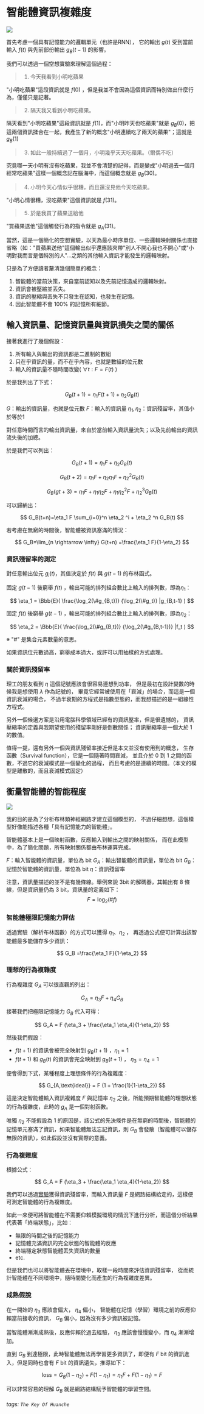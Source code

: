 # 智能體資訊複雜度

![](./img/information_flow_01.svg)

首先考慮一個具有記憶能力的邏輯單元（也許是RNN），
它的輸出 $g(t)$ 受到當前輸入 $f(t)$ 與先前部份輸出 $g_B(t-1)$ 的影響。

我們可以透過一個空想實驗來理解這個過程：

> 1. 今天我看到小明吃蘋果

"小明吃蘋果"這段資訊就是 $f(0)$ ，但是我並不會因為這個資訊而特別做出什麼行為，僅僅只是記著。

> 2. 隔天我又看到小明吃蘋果。

隔天看到"小明吃蘋果"這段資訊就是 $f(1)$，而"小明昨天也吃蘋果"就是 $g_B(0)$，把這兩個資訊揉合在一起，我產生了新的概念"小明連續吃了兩天的蘋果"；這就是$g_B(1)$

> 3. 如此一般持續過了一個月，小明幾乎天天吃蘋果。（爾偶不吃）

究竟哪一天小明有沒有吃蘋果，我並不會清楚的記得，而是變成"小明過去一個月經常吃蘋果"這樣一個概念記在腦海中，而這個概念就是 $g_B(30)$。

> 4. 小明今天心情似乎很糟，而且還沒見他今天吃蘋果。

"小明心情很糟，沒吃蘋果"這個資訊就是 $f(31)$。

> 5. 於是我買了蘋果送給他

"買蘋果送他"這個觸發行為的指令就是 $g_A(31)$。

當然，這是一個簡化的空想實驗，以天為最小時序單位、一些邏輯映射關係也直接省略（如："買蘋果送他"這個輸出似乎還應該夾帶"別人不開心我也不開心"或"小明對我而言是個特別的人"...之類的其他輸入資訊才能發生的邏輯映射。

只是為了方便讀者釐清幾個簡單的概念：

1. 智能體的當前決策，來自當前認知以及先前記憶造成的邏輯映射。
2. 資訊會被壓縮並丟失。
3. 資訊的壓縮與丟失不只發生在認知，也發生在記憶。
4. 因此智能體不會 100% 的記憶所有細節。

## 輸入資訊量、記憶資訊量與資訊損失之間的關係

接著我進行了幾個假設：

1. 所有輸入與輸出的資訊都是二進制的數組
3. 只在乎資訊的量，而不在乎內容，也就是數組的位元數
4. 輸入的資訊量不隨時間改變( $\forall t:F=F(t)$ )

於是我列出了下式：

$$
G_B(t+1)=\eta_1 F(t+1) + \eta_2 G_B(t)
$$

$G$：輸出的資訊量，也就是位元數
$F$：輸入的資訊量
$\eta_1,\eta_2$：資訊殘留率，其值小於等於1

對任意時間而言的輸出資訊量，來自於當前輸入資訊量流失；以及先前輸出的資訊流失後的加總。

於是我們可以列出：

$$
G_B(t+1)=\eta_1 F + \eta_2 G_B(t)
$$

$$
G_B(t+2)=\eta_1 F + \eta_2 \eta_1 F + \eta_2 ^2 G_B(t)
$$

$$
G_B(gt+3)=\eta_1 F + \eta_1 \eta_2 F+ \eta_1 \eta_2 ^2 F + \eta_2 ^3 G_B(t)
$$

可以歸納出：

$$
G_B(t+n)=\eta_1 F \sum_{i=0}^n \eta_2 ^i + \eta_2 ^n G_B(t)
$$

若考慮在無窮的時間後，智能體被資訊塞滿的情況：

$$
G_B=\lim_{n \rightarrow \infty} G(t+n) =\frac{\eta_1 F}{1-\eta_2}
$$

### 資訊殘留率的測定
對任意輸出位元 $g_i(t)$，其值決定於 $f(t)$ 與 $g(t-1)$ 的布林函式。

固定 $g(t-1)$ 後窮舉 $f(t)$ ，輸出可能的排列組合數比上輸入的排列數，即為$\eta_1$：

$$
\eta_1 = \Bbb{E}(
    \frac{\log_2(\#g_{B,t})}
    {\log_2(\#g_t)}
    |g_{B,t-1}
)
$$

固定 $f(t)$ 後窮舉 $g(t-1)$ ，輸出可能的排列組合數比上輸入的排列數，即為$\eta_2$：

$$
\eta_2 = \Bbb{E}(
    \frac{\log_2(\#g_{B,t})}
    {\log_2(\#g_{B,t-1})}
    |f_t
)
$$

※ "$\#$" 是集合元素數量的意思。

如果資訊位元數過高，窮舉成本過大，或許可以用抽樣的方式處理。

### 關於資訊殘留率
理工的朋友看到 $\eta$ 這個記號應該會很容易連想到功率，
但是最初在設計變數的時候我是想使用 $\lambda$ 作為記號的，
畢竟它經常被使用在「衰減」的場合，而這是一個資訊衰減的場合，
不過半衰期的方程式是指數型態的，而我想描述的是一組線性方程式。

另外一個候選方案是沿用電腦科學領域已經有的資訊壓率，但是很遺憾的，
資訊壓縮率的定義與我期望使用的殘留率剛好是倒數關係；
資訊壓縮率是一個大於 1 的數值。

值得一提，還有另外一個與資訊殘留率接近但是本文並沒有使用到的概念，
生存函數（Survival function），它是一個隨著時間衰減，
並且介於 0 到 1 之間的函數，不過它的衰減模式是一個變化的過程，
而且考慮的是連續的時間。（本文的模型是離散的，而且衰減模式固定）

## 衡量智能體的智能程度

![](./img/information_flow_02.svg)

我的目的是為了分析布林類神經網路才建立這個模型的，
不過仔細想想，這個模型好像能描述各種「具有記憶能力的智能體」。

智能體基本上是一個映射函數，反應輸入到輸出之間的映射關係，
而在此模型中，為了簡化問題，所有映射關係都由布林運算完成。

$F$：輸入智能體的資訊量，單位為 bit
$G_A$：輸出智能體的資訊量，單位為 bit
$G_B$：記憶於智能體的資訊量，單位為 bit
$\eta$：資訊殘留率

注意，資訊量描述的並不是有幾條線。舉例來說 3bit 的解碼器，其輸出有 8 條線，但是資訊量仍為 3 bit，資訊量的定義如下：
$$
F = \log_2(\#f)
$$

### 智能體極限記憶能力評估

透過實驗（解析布林函數）的方式可以獲得 $\eta_1$、$\eta_2$ ，
再透過公式便可計算出該智能體最多能儲存多少資訊：

$$
G_B =\frac{\eta_1 F}{1-\eta_2}
$$


### 理想的行為複雜度

行為複雜度 $G_A$ 可以很直觀的列出：

$$
G_A = \eta_3 F + \eta_4 G_B
$$

接著我們把極限記憶能力 $G_B$ 代入可得：

$$
G_A = F (\eta_3 + \frac{\eta_1 \eta_4}{1-\eta_2})
$$

然後我們假設：

- $f(t+1)$ 的資訊會被完全映射到 $g_B(t+1)$ ，$\eta_1=1$
- $f(t+1)$ 和 $g_B(t)$ 的資訊會完全映射到 $g_B(t+1)$ ， $\eta_3=\eta_4=1$

便會得到下式，某種程度上理想條件的行為複雜度：

$$
G_{A,\text{ideal}} = F (1 + \frac{1}{1-\eta_2})
$$

這是決定智能體輸入資訊複雜度 $F$ 與記憶率 $\eta_2$ 之後，所能預期智能體的理想狀態的行為複雜度，此時的 $g_A$ 是一個對射函數。

唯獨 $\eta_2$ 不能假設為 1 的原因是，該公式的先決條件是在無窮的時間後，智能體的記憶單元塞滿了資訊，如果智能體無法忘記資訊，則 $G_B$ 會發散（智能體可以儲存無限的資訊），如此假設並沒有實際的意義。

### 行為複雜度

根據公式：

$$
G_A = F (\eta_3 + \frac{\eta_1 \eta_4}{1-\eta_2})
$$

我們可以透過[實驗](\#資訊殘留率的測定)獲得資訊殘留率，而輸入資訊量 $F$ 是網路結構給定的，這樣便可測定智能體的行為複雜度。

如此一來便可將智能體在不需要仰賴模擬環境的情況下進行分析，而這個分析結果代表著「終端狀態」，比如：

- 無限的時間之後的記憶能力
- 記憶體充滿資訊的完全狀態的智能體的反應
- 終端穩定狀態智能體丟失資訊的數量
- etc.

但是我們也可以將智能體丟在環境中，取樣一段時間來評估資訊殘留率，
從而統計智能體在不同環境中，隨時間變化而產生的行為複雜度差異。

### 成熟假說
在一開始的 $\eta_3$ 應該會偏大， $\eta_4$ 偏小，
智能體在記憶（學習）環境之前的反應仰賴當前接收的資訊，
$G_B$ 偏小，因為沒有多少資訊被記憶。

當智能體漸漸成熟後，反應仰賴於過去經驗，
$\eta_3$ 應該會慢慢變小，而 $\eta_4$ 漸漸增加。

直到 $G_B$ 到達極限，此時智能體無法再學習更多資訊了，即便有 $F$ bit 的資訊進入，但是同時也會有 $F$ bit 的資訊遺失，推導如下：

$$
\text{loss} = G_B(1-\eta_2) + F(1-\eta_1)
=\eta_1 F + F(1-\eta_1)
=F
$$

可以非常容易的理解 $G_B$ 就是網路結構賦予智能體的學習空間。

###### tags: `The Key Of Huanche`